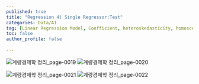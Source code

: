 ```yaml
---
published: true
title: "Regression 4) Single Regressor:Test" 
categories: Data/AI
tag: [Linear Regression Model, Coefficient, heteroskedasticity, homoscedasticity, Dummy Variable(X), SER] 
toc: false
author_profile: false 
  
---
```




![계량경제학 정리_page-0019](https://github.com/Vida0822/Algorithm_Study/assets/132312673/82fa4a5c-6bce-4382-bd41-5218f3153b22)
![계량경제학 정리_page-0020](https://github.com/Vida0822/Algorithm_Study/assets/132312673/22bf1a5b-c8c4-4dfc-8da9-6e08eb314b13)

![계량경제학 정리_page-0021](https://github.com/Vida0822/Algorithm_Study/assets/132312673/73f71159-9a1f-4dfa-92e2-028499ce6ffc)
![계량경제학 정리_page-0022](https://github.com/Vida0822/Algorithm_Study/assets/132312673/7315377f-be9a-45b4-bed2-f2cb1e0ddd9e)
